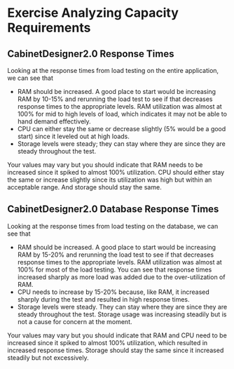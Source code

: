 # Exercise Analyzing Capacity Requirements

## CabinetDesigner2.0 Response Times

Looking at the response times from load testing on the entire application, we can see that

- RAM should be increased. A good place to start would be increasing RAM by 10-15% and rerunning the load test to see if that decreases response times to the appropriate levels. RAM utilization was almost at 100% for mid to high levels of load, which indicates it may not be able to hand demand effectively.
- CPU can either stay the same or decrease slightly (5% would be a good start) since it leveled out at high loads.
- Storage levels were steady; they can stay where they are since they are steady throughout the test.

Your values may vary but you should indicate that RAM needs to be increased since it spiked to almost 100% utilization. CPU should either stay the same or increase slightly since its utilization was high but within an acceptable range. And storage should stay the same.

## CabinetDesigner2.0 Database Response Times

Looking at the response times from load testing on the database, we can see that

- RAM should be increased. A good place to start would be increasing RAM by 15-20% and rerunning the load test to see if that decreases response times to the appropriate levels. RAM utilization was almost at 100% for most of the load testing. You can see that response times increased sharply as more load was added due to the over-utilization of RAM.
- CPU needs to increase by 15-20% because, like RAM, it increased sharply during the test and resulted in high response times.
- Storage levels were steady. They can stay where they are since they are steady throughout the test. Storage usage was increasing steadily but is not a cause for concern at the moment.

Your values may vary but you should indicate that RAM and CPU need to be increased since it spiked to almost 100% utilization, which resulted in increased response times. Storage should stay the same since it increased steadily but not excessively.
